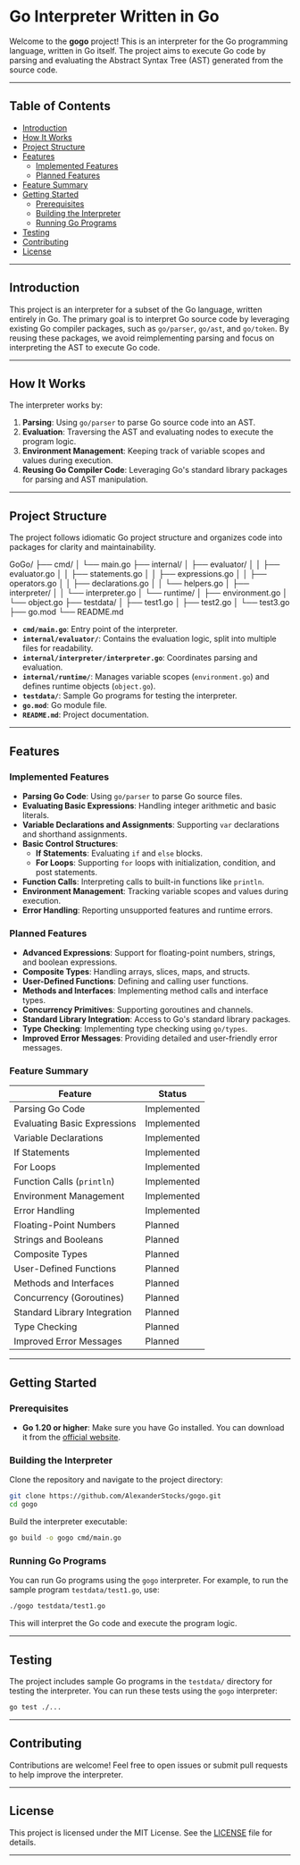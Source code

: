 # Go Interpreter Written in Go

Welcome to the **gogo** project! This is an interpreter for the Go programming language, written in Go itself. The project aims to execute Go code by parsing and evaluating the Abstract Syntax Tree (AST) generated from the source code.

---

## Table of Contents

- [Introduction](#introduction)
- [How It Works](#how-it-works)
- [Project Structure](#project-structure)
- [Features](#features)
  - [Implemented Features](#implemented-features)
  - [Planned Features](#planned-features)
- [Feature Summary](#feature-summary)
- [Getting Started](#getting-started)
  - [Prerequisites](#prerequisites)
  - [Building the Interpreter](#building-the-interpreter)
  - [Running Go Programs](#running-go-programs)
- [Testing](#testing)
- [Contributing](#contributing)
- [License](#license)

---

## Introduction

This project is an interpreter for a subset of the Go language, written entirely in Go. The primary goal is to interpret Go source code by leveraging existing Go compiler packages, such as `go/parser`, `go/ast`, and `go/token`. By reusing these packages, we avoid reimplementing parsing and focus on interpreting the AST to execute Go code.

---

## How It Works

The interpreter works by:

1. **Parsing**: Using `go/parser` to parse Go source code into an AST.
2. **Evaluation**: Traversing the AST and evaluating nodes to execute the program logic.
3. **Environment Management**: Keeping track of variable scopes and values during execution.
4. **Reusing Go Compiler Code**: Leveraging Go's standard library packages for parsing and AST manipulation.

---

## Project Structure

The project follows idiomatic Go project structure and organizes code into packages for clarity and maintainability.

GoGo/
├── cmd/
│   └── main.go
├── internal/
│   ├── evaluator/
│   │   ├── evaluator.go
│   │   ├── statements.go
│   │   ├── expressions.go
│   │   ├── operators.go
│   │   ├── declarations.go
│   │   └── helpers.go
│   ├── interpreter/
│   │   └── interpreter.go
│   └── runtime/
│       ├── environment.go
│       └── object.go
├── testdata/
│   ├── test1.go
│   ├── test2.go
│   └── test3.go
├── go.mod
└── README.md

- **`cmd/main.go`**: Entry point of the interpreter.
- **`internal/evaluator/`**: Contains the evaluation logic, split into multiple files for readability.
- **`internal/interpreter/interpreter.go`**: Coordinates parsing and evaluation.
- **`internal/runtime/`**: Manages variable scopes (`environment.go`) and defines runtime objects (`object.go`).
- **`testdata/`**: Sample Go programs for testing the interpreter.
- **`go.mod`**: Go module file.
- **`README.md`**: Project documentation.

---

## Features

### Implemented Features

- **Parsing Go Code**: Using `go/parser` to parse Go source files.
- **Evaluating Basic Expressions**: Handling integer arithmetic and basic literals.
- **Variable Declarations and Assignments**: Supporting `var` declarations and shorthand assignments.
- **Basic Control Structures**:
  - **If Statements**: Evaluating `if` and `else` blocks.
  - **For Loops**: Supporting `for` loops with initialization, condition, and post statements.
- **Function Calls**: Interpreting calls to built-in functions like `println`.
- **Environment Management**: Tracking variable scopes and values during execution.
- **Error Handling**: Reporting unsupported features and runtime errors.

### Planned Features

- **Advanced Expressions**: Support for floating-point numbers, strings, and boolean expressions.
- **Composite Types**: Handling arrays, slices, maps, and structs.
- **User-Defined Functions**: Defining and calling user functions.
- **Methods and Interfaces**: Implementing method calls and interface types.
- **Concurrency Primitives**: Supporting goroutines and channels.
- **Standard Library Integration**: Access to Go's standard library packages.
- **Type Checking**: Implementing type checking using `go/types`.
- **Improved Error Messages**: Providing detailed and user-friendly error messages.

### Feature Summary

| Feature                         | Status        |
| ------------------------------- | ------------- |
| Parsing Go Code                 | Implemented   |
| Evaluating Basic Expressions    | Implemented   |
| Variable Declarations           | Implemented   |
| If Statements                   | Implemented   |
| For Loops                       | Implemented   |
| Function Calls (`println`)      | Implemented   |
| Environment Management          | Implemented   |
| Error Handling                  | Implemented   |
| Floating-Point Numbers          | Planned       |
| Strings and Booleans            | Planned       |
| Composite Types                 | Planned       |
| User-Defined Functions          | Planned       |
| Methods and Interfaces          | Planned       |
| Concurrency (Goroutines)        | Planned       |
| Standard Library Integration    | Planned       |
| Type Checking                   | Planned       |
| Improved Error Messages         | Planned       |

---

## Getting Started

### Prerequisites

- **Go 1.20 or higher**: Make sure you have Go installed. You can download it from the [official website](https://golang.org/dl/).

### Building the Interpreter

Clone the repository and navigate to the project directory:

```bash
git clone https://github.com/AlexanderStocks/gogo.git
cd gogo
```

Build the interpreter executable:

```bash
go build -o gogo cmd/main.go
```

### Running Go Programs

You can run Go programs using the `gogo` interpreter. For example, to run the sample program `testdata/test1.go`, use:

```bash
./gogo testdata/test1.go
```

This will interpret the Go code and execute the program logic.

---

## Testing

The project includes sample Go programs in the `testdata/` directory for testing the interpreter. You can run these tests using the `gogo` interpreter:

```bash
go test ./...
```

---

## Contributing

Contributions are welcome! Feel free to open issues or submit pull requests to help improve the interpreter.

---

## License

This project is licensed under the MIT License. See the [LICENSE](LICENSE) file for details.

---

